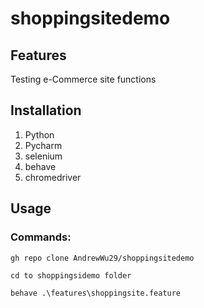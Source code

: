 # shoppingsitedemo

## Features

Testing e-Commerce site functions

## Installation

1. Python
2. Pycharm
3. selenium
4. behave
5. chromedriver

## Usage

### Commands:

```
gh repo clone AndrewWu29/shoppingsitedemo
```
```
cd to shoppingsidemo folder
```
```
behave .\features\shoppingsite.feature
```
